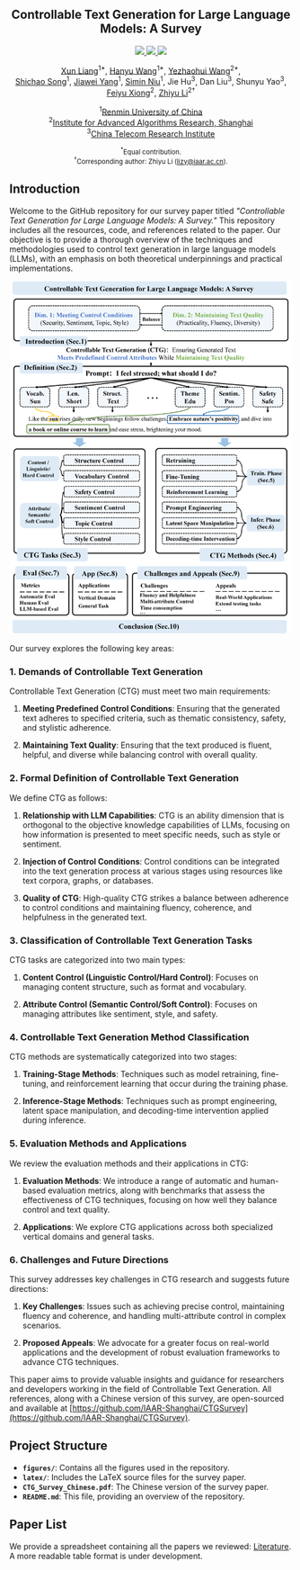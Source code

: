 <div align="center"><h2>Controllable Text Generation for Large Language Models: A Survey</h2></div>

<p align="center">
    <!-- arxiv badges -->
    <!-- <a href="https://arxiv.org/abs/2407.14507">
        <img src="https://img.shields.io/badge/Paper-red?style=flat&logo=arxiv">
    </a> -->
    <!-- Chinese Version -->
    <a href="./CTG_Survey_Chinese.pdf">
        <img src="https://img.shields.io/badge/Chinese--Version-white?style=flat&logo=google-docs">
    </a>
    <!-- Github -->
    <a href="https://github.com/IAAR-Shanghai/CTGSurvey">
        <img src="https://img.shields.io/badge/Code-black?style=flat&logo=github">
    </a>
    <!-- HuggingFace -->
    <!-- <a href="https://huggingface.co/papers/2407.14507">
        <img src="https://img.shields.io/badge/-%F0%9F%A4%97%20Page-orange?style=flat"/>
    </a> -->
    <!-- Yuque -->
    <a href="https://www.yuque.com/matong-an7ob/qf04ed/yzs6n19swv6pipri">
        <img src="https://img.shields.io/badge/Paper--List-white?style=flat&logo=googlesheets">
    </a>
</p>


<div align="center">
    <p>
        <a href="https://scholar.google.com/citations?user=d0E7YlcAAAAJ">Xun Liang</a><sup>1*</sup>, 
        <a href="https://scholar.google.com/citations?user=5LrD2HoAAAAJ">Hanyu Wang</a><sup>1*</sup>, 
        <a href="https://scholar.google.com/citations?user=EzKQkhwAAAAJ">Yezhaohui Wang</a><sup>2*</sup>, <br>
        <a href="https://ki-seki.github.io/">Shichao Song</a><sup>1</sup>, 
        <a href="https://github.com/J1awei-Yang">Jiawei Yang</a><sup>1</sup>, 
        <a href="https://github.com/siminniu">Simin Niu</a><sup>1</sup>, 
        Jie Hu<sup>3</sup>, 
        Dan Liu<sup>3</sup>, 
        Shunyu Yao<sup>3</sup>, 
        <a href="https://scholar.google.com/citations?user=GOKgLdQAAAAJ">Feiyu Xiong</a><sup>2</sup>, 
        <a href="https://www.semanticscholar.org/author/Zhiyu-Li/2268429641">Zhiyu Li</a><sup>2†</sup>
    </p>
    <p>
        <sup>1</sup><a href="https://en.ruc.edu.cn/">Renmin University of China</a> <br>
        <sup>2</sup><a href="https://www.iaar.ac.cn/">Institute for Advanced Algorithms Research, Shanghai</a> <br>
        <sup>3</sup><a href="https://www.chinatelecom.com.cn/">China Telecom Research Institute</a>
    </p>
</div>

<div align="center"><small><sup>*</sup>Equal contribution.</small></div>
<div align="center"><small><sup>†</sup>Corresponding author: Zhiyu Li (<a href="mailto:lizy@iaar.ac.cn">lizy@iaar.ac.cn</a>).</small></div>

<!-- ## News

- **[2024/07/21]** Our paper is published on the arXiv platform: https://arxiv.org/abs/2407.14507. -->

## Introduction

Welcome to the GitHub repository for our survey paper titled *"Controllable Text Generation for Large Language Models: A Survey."* This repository includes all the resources, code, and references related to the paper. Our objective is to provide a thorough overview of the techniques and methodologies used to control text generation in large language models (LLMs), with an emphasis on both theoretical underpinnings and practical implementations.

![Survey Framework](figures/framework.png)

Our survey explores the following key areas:

### 1. Demands of Controllable Text Generation

Controllable Text Generation (CTG) must meet two main requirements:

1. **Meeting Predefined Control Conditions**: 
   Ensuring that the generated text adheres to specified criteria, such as thematic consistency, safety, and stylistic adherence.
   
2. **Maintaining Text Quality**: 
   Ensuring that the text produced is fluent, helpful, and diverse while balancing control with overall quality.

### 2. Formal Definition of Controllable Text Generation

We define CTG as follows:

1. **Relationship with LLM Capabilities**:
   CTG is an ability dimension that is orthogonal to the objective knowledge capabilities of LLMs, focusing on how information is presented to meet specific needs, such as style or sentiment.

2. **Injection of Control Conditions**:
   Control conditions can be integrated into the text generation process at various stages using resources like text corpora, graphs, or databases.

3. **Quality of CTG**:
   High-quality CTG strikes a balance between adherence to control conditions and maintaining fluency, coherence, and helpfulness in the generated text.

### 3. Classification of Controllable Text Generation Tasks

CTG tasks are categorized into two main types:

1. **Content Control (Linguistic Control/Hard Control)**: 
   Focuses on managing content structure, such as format and vocabulary.

2. **Attribute Control (Semantic Control/Soft Control)**: 
   Focuses on managing attributes like sentiment, style, and safety.

### 4. Controllable Text Generation Method Classification

CTG methods are systematically categorized into two stages:

1. **Training-Stage Methods**: 
   Techniques such as model retraining, fine-tuning, and reinforcement learning that occur during the training phase.
   
2. **Inference-Stage Methods**: 
   Techniques such as prompt engineering, latent space manipulation, and decoding-time intervention applied during inference.

### 5. Evaluation Methods and Applications

We review the evaluation methods and their applications in CTG:

1. **Evaluation Methods**: 
   We introduce a range of automatic and human-based evaluation metrics, along with benchmarks that assess the effectiveness of CTG techniques, focusing on how well they balance control and text quality.

2. **Applications**: 
   We explore CTG applications across both specialized vertical domains and general tasks.

### 6. Challenges and Future Directions

This survey addresses key challenges in CTG research and suggests future directions:

1. **Key Challenges**: 
   Issues such as achieving precise control, maintaining fluency and coherence, and handling multi-attribute control in complex scenarios.

2. **Proposed Appeals**: 
   We advocate for a greater focus on real-world applications and the development of robust evaluation frameworks to advance CTG techniques.

This paper aims to provide valuable insights and guidance for researchers and developers working in the field of Controllable Text Generation. All references, along with a Chinese version of this survey, are open-sourced and available at [https://github.com/IAAR-Shanghai/CTGSurvey](https://github.com/IAAR-Shanghai/CTGSurvey).

## Project Structure

- **`figures/`**: Contains all the figures used in the repository.
- **`latex/`**: Includes the LaTeX source files for the survey paper.
- **`CTG_Survey_Chinese.pdf`**: The Chinese version of the survey paper.
- **`README.md`**: This file, providing an overview of the repository.

## Paper List

We provide a spreadsheet containing all the papers we reviewed: [Literature](https://www.yuque.com/matong-an7ob/qf04ed/yzs6n19swv6pipri). A more readable table format is under development.
